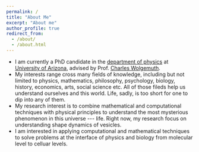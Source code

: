 ```yaml
---
permalink: /
title: "About Me"
excerpt: "About me"
author_profile: true
redirect_from: 
  - /about/
  - /about.html
---
```


- I am currently a PhD candidate in the [department of physics](https://w3.physics.arizona.edu/) at [University of Arizona](https://www.arizona.edu/), advised by Prof. [Charles Wolgemuth](http://www.physics.arizona.edu/~wolg/).
- My interests range cross many fields of knowledge, including but not limited to physics, mathematics, philosophy, psychology, biology, history, economics, arts, social science etc. All of those fileds help us understand ourselves and this world. Life, sadly, is too short for one to dip into any of them.
- My research interest is to combine mathematical and computational techniques with physical principles to understand the most mysterious phenomenon in this universe --- life. Right now, my research focus on understanding shape dynamics of vesicles. 
- I am interested in applying computational and mathematical techniques to solve problems at the interface of physics and biology from molecular level to celluar levels. 




